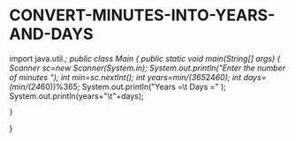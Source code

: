 # CONVERT-MINUTES-INTO-YEARS-AND-DAYS
import java.util.*;
public class Main
{
	public static void main(String[] args) 
	{
	    Scanner sc=new Scanner(System.in);
		System.out.println("Enter the number of minutes ");
        int min=sc.nextInt();
        int years=min/(365*24*60);
        int days=(min/(24*60))%365;
        System.out.println("Years =\t Days =" );
        System.out.println(years+"\t"+days);
	    
	}
}
